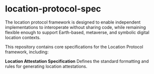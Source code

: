 # location-protocol-spec

The location protocol framework is designed to enable independent implementations to interoperate without sharing code, while remaining flexible enough to support Earth-based, metaverse, and symbolic digital location contexts.

This repository contains core specifications for the Location Protocol framework, including:

**Location Attestation Specification** Defines the standard formatting and rules for generating location attestations.
